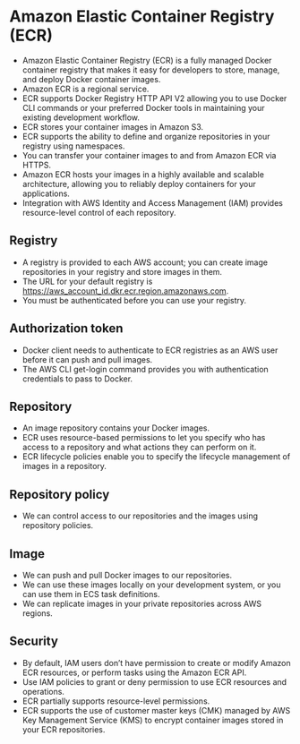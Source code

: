 # Amazon Elastic Container Registry (ECR)

- Amazon Elastic Container Registry (ECR) is a fully managed Docker container registry that makes it easy for developers to store, manage, and deploy Docker container images.
- Amazon ECR is a regional service.
- ECR supports Docker Registry HTTP API V2 allowing you to use Docker CLI commands or your preferred Docker tools in maintaining your existing development workflow.
- ECR stores your container images in Amazon S3.
- ECR supports the ability to define and organize repositories in your registry using namespaces.
- You can transfer your container images to and from Amazon ECR via HTTPS.
- Amazon ECR hosts your images in a highly available and scalable architecture, allowing you to reliably deploy containers for your applications.
- Integration with AWS Identity and Access Management (IAM) provides resource-level control of each repository.

## Registry
- A registry is provided to each AWS account; you can create image repositories in your registry and store images in them.
- The URL for your default registry is https://aws_account_id.dkr.ecr.region.amazonaws.com.
- You must be authenticated before you can use your registry.
## Authorization token
- Docker client needs to authenticate to ECR registries as an AWS user before it can push and pull images. 
- The AWS CLI get-login command provides you with authentication credentials to pass to Docker.
## Repository
- An image repository contains your Docker images.
- ECR uses resource-based permissions to let you specify who has access to a repository and what actions they can perform on it.
- ECR lifecycle policies enable you to specify the lifecycle management of images in a repository.
## Repository policy
- We can control access to our repositories and the images using repository policies.
## Image
- We can push and pull Docker images to our repositories. 
- We can use these images locally on your development system, or you can use them in ECS task definitions.
- We can replicate images in your private repositories across AWS regions.
## Security
- By default, IAM users don’t have permission to create or modify Amazon ECR resources, or perform tasks using the Amazon ECR API.
- Use IAM policies to grant or deny permission to use ECR resources and operations.
- ECR partially supports resource-level permissions.
- ECR supports the use of customer master keys (CMK) managed by AWS Key Management Service (KMS) to encrypt container images stored in your ECR repositories.
